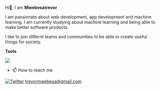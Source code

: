 Hi👋, I am **Mwebesatrevor** 

I am passionate about web development, app development and machine learning. I am currently studying about machine learning and being able to make better software products.

I like to join differnt teams and communities to be able to create useful things for society.

**Tools**

[![](https://skillicons.dev/icons?i=py,html,css,js,git,docker,django,vscode)](https://skillicons.dev)

- 📫 How to reach me

[![Twitter][1.1]][1] 
trevormwebesa@gmail.com

<!-- icons with padding -->
[1.1]: http://i.imgur.com/tXSoThF.png (twitter icon with padding)

<!-- links to your social media accounts -->
[1]: http://www.twitter.com/MwebesaTrevor

<!---
Mwebesatrevor/Mwebesatrevor is a ✨ special ✨ repository because its `README.md` (this file) appears on your GitHub profile.
You can click the Preview link to take a look at your changes.
--->
